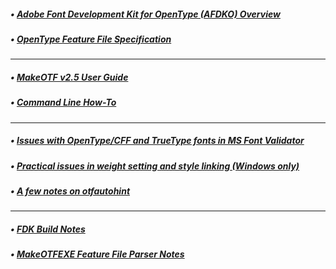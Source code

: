 ##### • [Adobe Font Development Kit for OpenType (AFDKO) Overview](./AFDKO-Overview.md)
##### • [OpenType Feature File Specification](./OpenTypeFeatureFileSpecification.md)
---
##### • [MakeOTF v2.5 User Guide](./MakeOTFUserGuide.md)
##### • [Command Line How-To](./CommandLineHowTo.md)
---
##### • [Issues with OpenType/CFF and TrueType fonts in MS Font Validator](./MSFontValidatorIssues.md)
##### • [Practical issues in weight setting and style linking (Windows only)](./WinWeights.md)
##### • [A few notes on otfautohint](./otfautohint_Notes.md)
---
##### • [FDK Build Notes](./FDK_Build_Notes.md)
##### • [MakeOTFEXE Feature File Parser Notes](./Feature_Parser_Notes.md)
